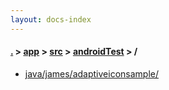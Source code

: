```yaml
---
layout: docs-index
---
```

#### [.](./../../../index) > [app](./../../index) > [src](./../index) > [androidTest](./index) > **/**

- [java/james/adaptiveiconsample/](java/james/adaptiveiconsample/)
